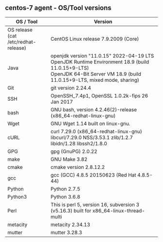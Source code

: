 ## centos-7 agent - OS/Tool versions

| OS / Tool | Version |
| -----------------|---------|
| OS release <br> (cat /etc/redhat-release) | CentOS Linux release 7.9.2009 (Core) |
| Java | openjdk version "11.0.15" 2022-04-19 LTS<br>OpenJDK Runtime Environment 18.9 (build 11.0.15+9-LTS)<br>OpenJDK 64-Bit Server VM 18.9 (build 11.0.15+9-LTS, mixed mode, sharing) |
| Git | git version 2.24.4 |
| SSH | OpenSSH_7.4p1, OpenSSL 1.0.2k-fips  26 Jan 2017 |
| bash | GNU bash, version 4.2.46(2)-release (x86_64-redhat-linux-gnu) |
| Wget | GNU Wget 1.14 built on linux-gnu. |
| cURL | curl 7.29.0 (x86_64-redhat-linux-gnu) libcurl/7.29.0 NSS/3.53.1 zlib/1.2.7 libidn/1.28 libssh2/1.8.0 |
| GPG | gpg (GnuPG) 2.0.22 |
| make | GNU Make 3.82 |
| cmake | cmake version 2.8.12.2 |
| gcc | gcc (GCC) 4.8.5 20150623 (Red Hat 4.8.5-44) |
| Python | Python 2.7.5 |
| Python3 | Python 3.6.8 |
| Perl | This is perl 5, version 16, subversion 3 (v5.16.3) built for x86_64-linux-thread-multi |
| metacity | metacity 2.34.13 |
| mutter | mutter 3.28.3 |
